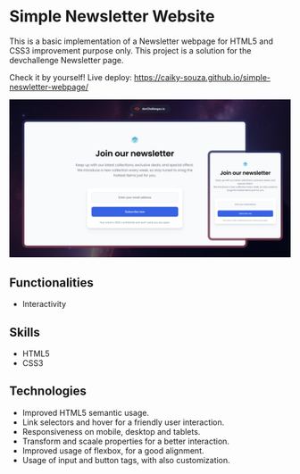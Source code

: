 # Simple Newsletter Website
This is a basic implementation of a Newsletter webpage for HTML5 and CSS3 improvement purpose only. 
This project is a solution for the devchallenge Newsletter page. 

Check it by yourself!
Live deploy: https://caiky-souza.github.io/simple-neswletter-webpage/

![thumbnail.jpg](thumbnail.jpg)
## Functionalities
- Interactivity

## Skills
- HTML5
- CSS3

## Technologies
- Improved HTML5 semantic usage.
- Link selectors and hover for a friendly user interaction.
- Responsiveness on mobile, desktop and tablets.
- Transform and scaale properties for a better interaction.
- Improved usage of flexbox, for a good alignment.
- Usage of input and button tags, with also customization.

